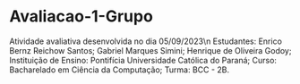 # Avaliacao-1-Grupo
Atividade avaliativa desenvolvida no dia 05/09/2023\n
Estudantes:
Enrico Bernz Reichow Santos;
Gabriel Marques Simini;
Henrique de Oliveira Godoy;
Instituição de Ensino: Pontifícia Universidade Católica do Paraná;
Curso: Bacharelado em Ciência da Computação;
Turma: BCC - 2B.
